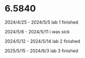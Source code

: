 # 6.5840

2024/4/25 - 2024/5/5 lab 1 finished

2024/5/6 - 2024/5/11 i was sick

2024/5/12 - 2024/5/14 lab 2 finished

2025/5/15 - 2024/6/3 lab 3 finished
